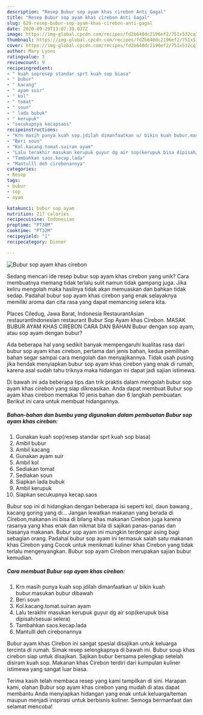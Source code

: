 ```yaml
---
description: "Resep Bubur sop ayam khas cirebon Anti Gagal"
title: "Resep Bubur sop ayam khas cirebon Anti Gagal"
slug: 629-resep-bubur-sop-ayam-khas-cirebon-anti-gagal
date: 2020-09-29T13:07:39.037Z
image: https://img-global.cpcdn.com/recipes/fd2b640dc2196ef2/751x532cq70/bubur-sop-ayam-khas-cirebon-foto-resep-utama.jpg
thumbnail: https://img-global.cpcdn.com/recipes/fd2b640dc2196ef2/751x532cq70/bubur-sop-ayam-khas-cirebon-foto-resep-utama.jpg
cover: https://img-global.cpcdn.com/recipes/fd2b640dc2196ef2/751x532cq70/bubur-sop-ayam-khas-cirebon-foto-resep-utama.jpg
author: Mary Lyons
ratingvalue: 3
reviewcount: 9
recipeingredient:
- " kuah sopresep standar sprt kuah sop biasa"
- " bubur"
- " kacang"
- " ayam suir"
- " kol"
- " tomat"
- " soun"
- " lada bubuk"
- " kerupuk"
- "secukupnya kecapsaos"
recipeinstructions:
- "Krn masih punya kuah sop.jdilah dimanfaatkan u/ bikin kuah bubur.masukan bubur dibawah"
- "Beri soun"
- "Kol.kacang.tomat.suiran ayam"
- "Lalu terakhir masukan kerupuk guyur dg air sop(kerupuk bisa dipisah/sesuai selera)"
- "Tambahkan saos.kecap.lada"
- "Mantulll deh cirebonannya"
categories:
- Resep
tags:
- bubur
- sop
- ayam

katakunci: bubur sop ayam 
nutrition: 217 calories
recipecuisine: Indonesian
preptime: "PT30M"
cooktime: "PT32M"
recipeyield: "1"
recipecategory: Dinner

---
```



![Bubur sop ayam khas cirebon](https://img-global.cpcdn.com/recipes/fd2b640dc2196ef2/751x532cq70/bubur-sop-ayam-khas-cirebon-foto-resep-utama.jpg)

Sedang mencari ide resep bubur sop ayam khas cirebon yang unik? Cara membuatnya memang tidak terlalu sulit namun tidak gampang juga. Jika keliru mengolah maka hasilnya tidak akan memuaskan dan bahkan tidak sedap. Padahal bubur sop ayam khas cirebon yang enak selayaknya memiliki aroma dan cita rasa yang dapat memancing selera kita.

Places Ciledug, Jawa Barat, Indonesia RestaurantAsian restaurantIndonesian restaurant Bubur Sop Ayam khas Cirebon. MASAK BUBUR AYAM KHAS CIREBON CARA DAN BAHAN Bubur dengan sop ayam, atau sop ayam dengan bubur?

Ada beberapa hal yang sedikit banyak mempengaruhi kualitas rasa dari bubur sop ayam khas cirebon, pertama dari jenis bahan, kedua pemilihan bahan segar sampai cara mengolah dan menyajikannya. Tidak usah pusing jika hendak menyiapkan bubur sop ayam khas cirebon yang enak di rumah, karena asal sudah tahu triknya maka hidangan ini dapat jadi sajian istimewa.


Di bawah ini ada beberapa tips dan trik praktis dalam mengolah bubur sop ayam khas cirebon yang siap dikreasikan. Anda dapat membuat Bubur sop ayam khas cirebon memakai 10 jenis bahan dan 6 langkah pembuatan. Berikut ini cara untuk membuat hidangannya.

<!--inarticleads1-->

##### Bahan-bahan dan bumbu yang digunakan dalam pembuatan Bubur sop ayam khas cirebon:

1. Gunakan  kuah sop(resep standar sprt kuah sop biasa)
1. Ambil  bubur
1. Ambil  kacang
1. Gunakan  ayam suir
1. Ambil  kol
1. Sediakan  tomat
1. Sediakan  soun
1. Siapkan  lada bubuk
1. Ambil  kerupuk
1. Siapkan secukupnya kecap.saos


Bubur sop ini di hidangkan dengan beberapa isi seperti kol, daun bawang , kacang goring yang di… Jangan lewatkan makanan yang berada di Cirebon,makanan ini bisa di bilang khas makanan Cirebon juga karena rasanya yang khas enak dan nikmat bila di sajikan panas-panas dan biasanya makanan. Bubur sop ayam ini mungkin terdengar asing bagi sebagian orang. Padahal bubur sop ayam ini termasuk salah satu makanan khas Cirebon yang Cocok untuk menikmati kuliner khas Cirebon yang tidak terlalu mengenyangkan. Bubur sop ayam Cirebon merupakan sajian bubur kemudian. 

<!--inarticleads2-->

##### Cara membuat Bubur sop ayam khas cirebon:

1. Krn masih punya kuah sop.jdilah dimanfaatkan u/ bikin kuah bubur.masukan bubur dibawah
1. Beri soun
1. Kol.kacang.tomat.suiran ayam
1. Lalu terakhir masukan kerupuk guyur dg air sop(kerupuk bisa dipisah/sesuai selera)
1. Tambahkan saos.kecap.lada
1. Mantulll deh cirebonannya


Bubur ayam khas Cirebon ini sangat spesial disajikan untuk keluarga tercinta di rumah. Simak resep selengkapnya di bawah ini. Bubur soup khas cirebon siap untuk disajikan. Sajikan bubur bersama pelengkap setelah disiram kuah sop. Makanan khas Cirebon terdiri dari kumpulan kuliner istimewa yang sangat luar biasa. 

Terima kasih telah membaca resep yang kami tampilkan di sini. Harapan kami, olahan Bubur sop ayam khas cirebon yang mudah di atas dapat membantu Anda menyiapkan hidangan yang enak untuk keluarga/teman maupun menjadi inspirasi untuk berbisnis kuliner. Semoga bermanfaat dan selamat mencoba!
